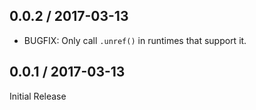 0.0.2 / 2017-03-13
------------------

- BUGFIX: Only call `.unref()` in runtimes that support it.

0.0.1 / 2017-03-13
------------------

Initial Release
